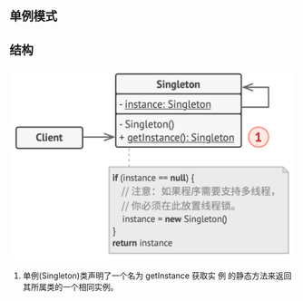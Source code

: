 ## 单例模式

## 结构

![](../assets/page136image43853360.png)

1. 单例(Singleton)类声明了一个名为 getInstance 获取实 例 的静态方法来返回其所属类的一个相同实例。